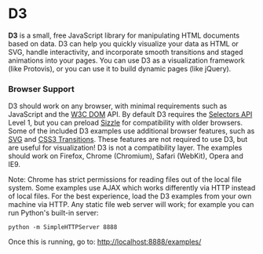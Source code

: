 # D3

**D3** is a small, free JavaScript library for manipulating HTML documents
based on data. D3 can help you quickly visualize your data as HTML or SVG,
handle interactivity, and incorporate smooth transitions and staged animations
into your pages. You can use D3 as a visualization framework (like Protovis),
or you can use it to build dynamic pages (like jQuery).

### Browser Support

D3 should work on any browser, with minimal requirements such as JavaScript
and the [W3C DOM](http://www.w3.org/DOM/) API. By default D3 requires the
[Selectors API](http://www.w3.org/TR/selectors-api/) Level 1, but you can
preload [Sizzle](http://sizzlejs.com/) for compatibility with older browsers.
Some of the included D3 examples use additional browser features, such as
[SVG](http://www.w3.org/TR/SVG/) and [CSS3
Transitions](http://www.w3.org/TR/css3-transitions/). These features are not
required to use D3, but are useful for visualization! D3 is not a
compatibility layer. The examples should work on Firefox, Chrome (Chromium),
Safari (WebKit), Opera and IE9.

Note: Chrome has strict permissions for reading files out of the local file
system. Some examples use AJAX which works differently via HTTP instead of local
files. For the best experience, load the D3 examples from your own machine via
HTTP. Any static file web server will work; for example you can run Python's
built-in server:

    python -m SimpleHTTPServer 8888

Once this is running, go to: <http://localhost:8888/examples/>
